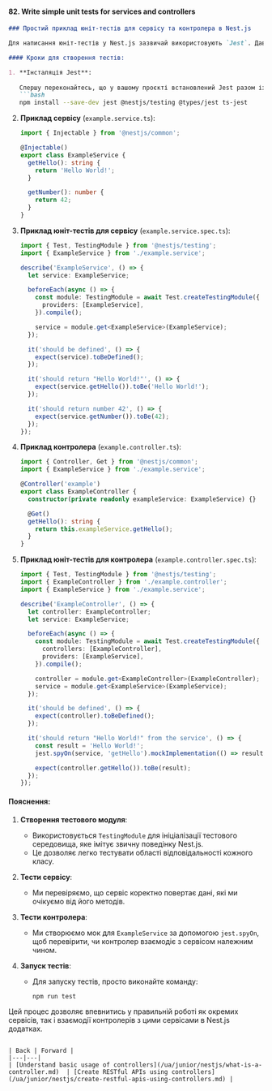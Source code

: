 #### 82. Write simple unit tests for services and controllers

```markdown
### Простий приклад юніт-тестів для сервісу та контролера в Nest.js

Для написання юніт-тестів у Nest.js зазвичай використовують `Jest`. Давайте розглянемо приклад того, як створити прості тести для сервісу та контролера.

#### Кроки для створення тестів:

1. **Інсталяція Jest**:
   
   Спершу переконайтесь, що у вашому проєкті встановлений Jest разом із `@nestjs/testing`.
   ```bash
   npm install --save-dev jest @nestjs/testing @types/jest ts-jest
   ```

2. **Приклад сервісу** (`example.service.ts`):
   ```typescript
   import { Injectable } from '@nestjs/common';

   @Injectable()
   export class ExampleService {
     getHello(): string {
       return 'Hello World!';
     }

     getNumber(): number {
       return 42;
     }
   }
   ```

3. **Приклад юніт-тестів для сервісу** (`example.service.spec.ts`):
   ```typescript
   import { Test, TestingModule } from '@nestjs/testing';
   import { ExampleService } from './example.service';

   describe('ExampleService', () => {
     let service: ExampleService;

     beforeEach(async () => {
       const module: TestingModule = await Test.createTestingModule({
         providers: [ExampleService],
       }).compile();

       service = module.get<ExampleService>(ExampleService);
     });

     it('should be defined', () => {
       expect(service).toBeDefined();
     });

     it('should return "Hello World!"', () => {
       expect(service.getHello()).toBe('Hello World!');
     });

     it('should return number 42', () => {
       expect(service.getNumber()).toBe(42);
     });
   });
   ```

4. **Приклад контролера** (`example.controller.ts`):
   ```typescript
   import { Controller, Get } from '@nestjs/common';
   import { ExampleService } from './example.service';

   @Controller('example')
   export class ExampleController {
     constructor(private readonly exampleService: ExampleService) {}

     @Get()
     getHello(): string {
       return this.exampleService.getHello();
     }
   }
   ```

5. **Приклад юніт-тестів для контролера** (`example.controller.spec.ts`):
   ```typescript
   import { Test, TestingModule } from '@nestjs/testing';
   import { ExampleController } from './example.controller';
   import { ExampleService } from './example.service';

   describe('ExampleController', () => {
     let controller: ExampleController;
     let service: ExampleService;

     beforeEach(async () => {
       const module: TestingModule = await Test.createTestingModule({
         controllers: [ExampleController],
         providers: [ExampleService],
       }).compile();

       controller = module.get<ExampleController>(ExampleController);
       service = module.get<ExampleService>(ExampleService);
     });

     it('should be defined', () => {
       expect(controller).toBeDefined();
     });

     it('should return "Hello World!" from the service', () => {
       const result = 'Hello World!';
       jest.spyOn(service, 'getHello').mockImplementation(() => result);

       expect(controller.getHello()).toBe(result);
     });
   });
   ```

#### Пояснення:

1. **Створення тестового модуля**:
   - Використовується `TestingModule` для ініціалізації тестового середовища, яке імітує звичну поведінку Nest.js.
   - Це дозволяє легко тестувати області відповідальності кожного класу.

2. **Тести сервісу**:
   - Ми перевіряємо, що сервіс коректно повертає дані, які ми очікуємо від його методів.

3. **Тести контролера**:
   - Ми створюємо мок для `ExampleService` за допомогою `jest.spyOn`, щоб перевірити, чи контролер взаємодіє з сервісом належним чином.

4. **Запуск тестів**:
   - Для запуску тестів, просто виконайте команду:
     ```bash
     npm run test
     ```
     
Цей процес дозволяє впевнитись у правильній роботі як окремих сервісів, так і взаємодії контролерів з цими сервісами в Nest.js додатках.
```

| Back | Forward |
|---|---|
| [Understand basic usage of controllers](/ua/junior/nestjs/what-is-a-controller.md)  | [Create RESTful APIs using controllers](/ua/junior/nestjs/create-restful-apis-using-controllers.md) |